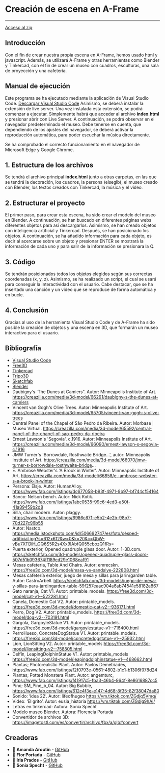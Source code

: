 # Creación de escena en A-Frame
- - -
[Acceso al zip](https://drive.google.com/file/d/11cf3uQI2N1GFq2mDcV_IAoOMTyu3S8xc/view?usp=share_link)
## Introducción
Con el fin de crear nuestra propia escena en A-Frame, hemos usado html y javascript. Además, se utilizará A-Frame y otras herramientas como Blender y Tinkercad, con el fin de crear un museo con cuadros, esculturas, una sala de proyección y una cafetería. 

## Manual de ejecución
Este programa se ha ejecutado mediante la aplicación de Visual Studio Code.
[Descargar Visual Studio Code](https://code.visualstudio.com/download) 
Asimismo, se deberá instalar la extensión de live server. Una vez instalada esta extensión, se podrá comenzar a ejecutar. 
Simplemente habrá que acceder al archivo **index.html** y presionar abrir con Live Server. A continuación, se podrá observar en el navegador predeterminado el museo. Debe tenerse en cuenta, que dependiendo de los ajustes del navegador, se deberá activar la reproducción automática, para poder escuchar la música directamente.

Se ha comprobado el correcto funcionamiento en el navegador de Microsoft Edge y Google Chrome.

## 1. Estructura de los archivos  
Se tendrá el archivo principal **index.html** junto a otras carpetas, en las que se tendrá la decoración, los cuadros, la persona (elseglb), el museo creado con Blender, los textos creados con Tinkercad, la música y el video. 

## 2. Estructurar el proyecto
El primer paso, para crear esta escena, ha sido crear el modelo del museo en Blender. A continuación, se han buscado en diferentes páginas webs diferentes objetos para así descargarlos. Asimismo, se han creado objetos con inteligencia artificial y Tinkercad. Después, se han posicionado los objetos. A continuación, se ha añadido información para cada objeto, es decir al acercarse sobre un objeto y presionar ENTER se mostrará la información de cada uno y para salir de la información se presionara la Q.

## 3. Código
Se tendrán posicionados todos los objetos elegidos según sus correctas coordenadas (x, y, z). Asimismo, se ha realizado un script, el cual se usará para conseguir la interactividad con el usuario. Cabe destacar, que se ha insertado una canción y un video que se reproduce de forma automática y en bucle. 

## 4. Conclusión
Gracias al uso de la herramienta Visual Studio Code y de A-Frame ha sido posible la creación de objetos y una escena en 3D, que formarán un museo interactivo para el usuario.  

## Bibliografía
-  [Visual Studio Code](https://code.visualstudio.com/download) 
-  [Free3D](https://free3d.com/3d-models/) 
-  [Tinkercad](https://www.tinkercad.com/) 
- [Tripo3D](https://www.tripo3d.ai) 
-  [Sketchfab](https://sketchfab.com/search?type=models) 
-  [Blender](https://www.blender.org/) 
- Daubigny's 'The Dunes at Camiers". Autor: Minneapolis Institute of Art.
https://creazilla.com/media/3d-model/66291/daubigny-s-the-dunes-at-camiers
- Vincent van Gogh's Olive Trees. Autor: Minneapolis Institute of Art. https://creazilla.com/media/3d-model/65705/vincent-van-gogh-s-olive-trees
- Central Panel of the Chapel of São Pedro da Ribeira. Autor: Morbase | Museu Virtual.
https://creazilla.com/media/3d-model/65592/central-panel-of-the-chapel-of-sao-pedro-da-ribeira
- Ernest Lawson's 'Segovia', c.1916. Autor: Minneapolis Institute of Art.
https://creazilla.com/media/3d-model/66090/ernest-lawson-s-segovia-c.1916
- JMW Turner's 'Borrowdale, Rosthwaite Bridge...', autor: Minneapolis Institute of Art.
https://creazilla.com/media/3d-model/66070/jmw-turner-s-borrowdale-rosthwaite-bridge...
- E. Ambrose Webster's 'A Brook in Winter'. Autor:  Minneapolis Institute of Art.
https://creazilla.com/media/3d-model/66858/e.-ambrose-webster-s-a-brook-in-winter
- Persona: Elsje. Autor: HumanAlloy. https://www.fab.com/listings/dc677058-b93f-4971-9b97-bf744cf54164
- Banco: Nelson bench. Autor: Nick Kotik. https://www.fab.com/listings/1abc0535-99c6-4ed3-a50f-41a89459b2d8
- Silla, chair modern. Autor: plaggy. https://www.fab.com/listings/6986c871-e5b2-4e2b-98b7-70d227c96b55
- Autor: Nastco. https://media.istockphoto.com/id/506692747/es/foto/césped-artificial.jpg?s=612x612&w=0&k=20&c=QbW-vBu7XTDiH_GQ6S5R2s4Xx9lAbfQ055cbozQ1fRs= 
- Puerta exterior, Opened quadruple glass door. Autor: 1-3D.com. https://sketchfab.com/3d-models/opened-quadruple-glass-doors-507d51b093674ff189ed29e1068eaf91
- Mesas cafeteria, Table And Chairs. Autor: emrecskn. https://free3d.com/3d-model/masa-ve-sandalye-222808.html
- Mesas cafetería exterior, juego de mesa y sillas para jarin/garden table. Autor: CastroArbell. https://sketchfab.com/3d-models/juego-de-mesa-y-sillas-para-jardingarden-table-59f257eaac904a6ab74541e58182a867
- Gato naranja, Cat V1. Autor: printable_models. https://free3d.com/3d-model/cat-v1--522281.html
- Canela, Domestic Cat V2. Autor: printable_models. https://free3d.com/3d-model/domestic-cat-v2--936171.html
- Perro, Dog V2. Autor: printable_models. https://free3d.com/3d-model/dog-v2--703191.html
- Gárgola, GargoyleStatue V1. Autor: printable_models. https://free3d.com/3d-model/gargoylestatue-v1--716400.html
- PerroHueso, ConcreteDogStatue V1. Autor: printable_models. https://free3d.com/3d-model/concretedogstatue-v1--25932.html
- Lion, LionSitting V2. Autor: printable_models https://free3d.com/3d-model/lionsitting-v2--758505.html
- Delfín, LeapingDolphinStatue V1. Autor: printable_models https://free3d.com/3d-model/leapingdolphinstatue-v1--468662.html 
- Plantas; Photorealistic Plant. Autor: Pavlos Demetriades, https://www.fab.com/listings/f2f0793e-0561-4802-b1c1-b1306f078d24
- Plantas; Potted Monstera Plant. Autor: angemturc, https://www.fab.com/listings/f41917c5-fba3-46b4-964f-8e8616887cc5
- Pino; SM_Pine_b_04. Autor: Big Bubble, https://www.fab.com/listings/612c4f3e-e147-4d68-8f35-82f38047da80
- Sonido: ‘idea 22’. Autor: lifeofhugoo https://vm.tiktok.com/ZGdjq5Vmq/
- Video: ‘El grito’. Autor: eusia_historia https://vm.tiktok.com/ZGdjq9hAj/
- Letras en tinkercad: Autora: Sonia Specht 
- Modelo museo Blender. Autora: Florencia Portada
- Convertidor de archivos 3D: https://imagetostl.com/es/convertir/archivo/fbx/a/glb#convert 



## Creadoras
- 👤 **Amanda Aroutin** - [GitHub](https://github.com/amandaaroutin) 
- 👤 **Flor Portada** - [GitHub](https://github.com/florportada) 
- 👤 **Iria Prados** - [GitHub](https://github.com/iriaprados) 
- 👤 **Sonia Specht** - [GitHub](https://github.com/soniaspecht) 


